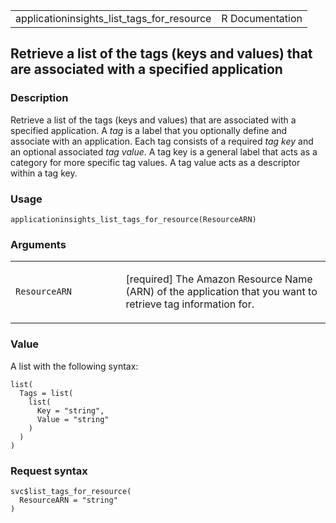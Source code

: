 <table style="width: 100%;">
<tbody>
<tr class="odd">
<td>applicationinsights_list_tags_for_resource</td>
<td style="text-align: right;">R Documentation</td>
</tr>
</tbody>
</table>

## Retrieve a list of the tags (keys and values) that are associated with a specified application

### Description

Retrieve a list of the tags (keys and values) that are associated with a
specified application. A *tag* is a label that you optionally define and
associate with an application. Each tag consists of a required *tag key*
and an optional associated *tag value*. A tag key is a general label
that acts as a category for more specific tag values. A tag value acts
as a descriptor within a tag key.

### Usage

    applicationinsights_list_tags_for_resource(ResourceARN)

### Arguments

<table>
<colgroup>
<col style="width: 35%" />
<col style="width: 65%" />
</colgroup>
<tbody>
<tr class="odd">
<td><code
id="applicationinsights_list_tags_for_resource_:_ResourceARN">ResourceARN</code></td>
<td><p>[required] The Amazon Resource Name (ARN) of the application that
you want to retrieve tag information for.</p></td>
</tr>
</tbody>
</table>

### Value

A list with the following syntax:

    list(
      Tags = list(
        list(
          Key = "string",
          Value = "string"
        )
      )
    )

### Request syntax

    svc$list_tags_for_resource(
      ResourceARN = "string"
    )
